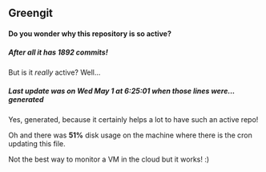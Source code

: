 ## Greengit

#### Do you wonder why this repository is so active?

##### After all it has 1892 commits!

But is it *really* active? Well...

##### Last update was on Wed May 1 at 6:25:01 when those lines were... generated

Yes, generated, because it certainly helps a lot to have such an active repo!

Oh and there was **51%** disk usage on the machine
where there is the cron updating this file.

Not the best way to monitor a VM in the cloud but it works! :)
